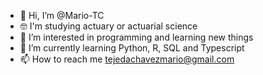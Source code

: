 - 👋 Hi, I’m @Mario-TC
- 🤓 I'm studying actuary or actuarial science
- 👀 I’m interested in programming and learning new things
- 🌱 I’m currently learning Python, R, SQL and Typescript
- 📫 How to reach me tejedachavezmario@gmail.com
